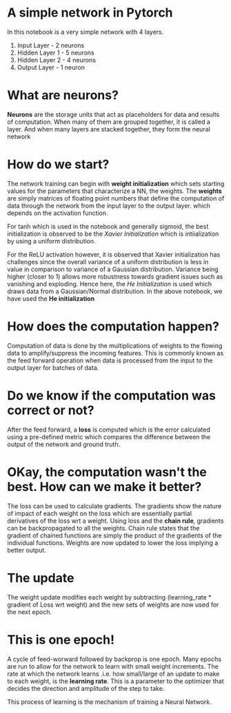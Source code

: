 # A simple network in Pytorch

In this notebook is a very simple network with 4 layers.

1. Input Layer - 2 neurons
2. Hidden Layer 1 - 5 neurons
3. Hidden Layer 2 - 4 neurons
4. Output Layer - 1 neuron

What are neurons?
===

**Neurons** are the storage units that act as placeholders for data and results of computation. When many of them are grouped together, it is called a layer. And when many layers are stacked together, they form the neural network

How do we start?
===

The network training can begin with **weight initialization** which sets starting values for the parameters that characterize a NN, the weights. The **weights** are simply matrices of floating point numbers that define the computation of data through the network from the input layer to the output layer. which depends on the activation function. 

For tanh which is used in the notebook and generally sigmoid, the best initialization is observed to be the _Xavier Initialization_ which is intiialization by using a uniform distribution. 

For the ReLU activation however, it is observed that Xavier initialization has challenges since the overall variance of a uniform distribution is less in value in comparison to variance of a Gaussian distribution. Variance being higher (closer to 1) allows more robustness towards gradient issues such as vanishing and exploding. Hence here, the _He Initialization_ is used which draws data from a Gaussian/Normal distribution. In the above notebook, we have used the **He initialization**

How does the computation happen?
===

Computation of data is done by the multiplications of weights to the flowing data to amplify/suppress the incoming features. This is commonly known as the feed forward operation when data is processed from the input to the output layer for batches of data.

Do we know if the computation was correct or not?
===

After the feed forward, a **loss** is computed which is the error calculated using a pre-defined metric which compares the difference between the output of the network and ground truth. 

OKay, the computation wasn't the best. How can we make it better?
===
The loss can be used to calculate gradients. The gradients show the nature of impact of each weight on the loss which are essentially partial derivatives of the loss wrt a weight. Using loss and the **chain rule**, gradients can be backpropagated to all the weights. Chain rule states that the gradient of chained functions are simply the product of the gradients of the individual functions. Weights are now updated to  lower the loss implying a better output. 

The update
===

The weight update modifies each weight by subtracting (learning_rate * gradient of Loss wrt weight) and the new sets of weights are now used for the next epoch.

This is one epoch!
===

A cycle of feed-worward followed by backprop is one epoch. Many epochs are run to allow for the network to learn with small weight increments. The rate at which the network learns .i.e. how small/large of an update to make to each weight, is the **learning rate**. This is a parameter to the optimizer that decides the direction and amplitude of the step to take.


This process of learning is the mechanism of training a Neural Network.